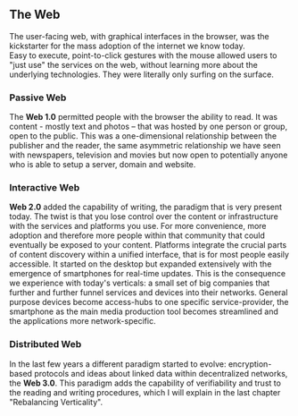 ## The Web
The user-facing web, with graphical interfaces in the browser, was the kickstarter for the mass adoption of the internet we know today.   
Easy to execute, point-to-click gestures with the mouse allowed users to "just use" the services on the web, without learning more about the underlying technologies. They were literally only surfing on the surface.

### Passive Web
The **Web 1.0** permitted people with the browser the ability to read.
It was content - mostly text and photos – that was hosted by one person or group, open to the public. This was a one-dimensional relationship between the publisher and the reader, the same asymmetric relationship we have seen with newspapers, television and movies but now open to potentially anyone who is able to setup a server, domain and website.

### Interactive Web
**Web 2.0** added the capability of writing, the paradigm that is very present today. The twist is that you lose control over the content or infrastructure with the services and platforms you use. For more convenience, more adoption and therefore more people within that community that could eventually be exposed to your content. Platforms integrate the crucial parts of content discovery within a unified interface, that is for most people easily accessible. It started on the desktop but expanded extensively with the emergence of smartphones for real-time updates.
This is the consequence we experience with today's verticals: a small set of big companies that further and further funnel services and devices into their networks. General purpose devices become access-hubs to one specific service-provider, the smartphone as the main media production tool becomes streamlined and the applications more network-specific.

### Distributed Web
In the last few years a different paradigm started to evolve: encryption-based protocols and ideas about linked data within decentralized networks, the **Web 3.0**. This paradigm adds the capability of verifiability and trust to the reading and writing procedures, which I will explain in the last chapter "Rebalancing Verticality".
